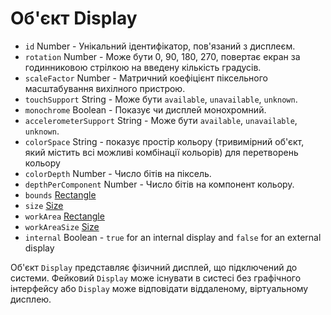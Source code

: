 # Об'єкт Display

* `id` Number - Унікальний ідентифікатор, пов'язаний з дисплеєм.
* `rotation` Number - Може бути 0, 90, 180, 270, повертає екран за годинниковою стрілкою на введену кількість градусів.
* `scaleFactor` Number - Матричний коефіцієнт піксельного масштабування вихілного пристрою.
* `touchSupport` String - Може бути `available`, `unavailable`, `unknown`.
* `monochrome` Boolean - Показує чи дисплей монохромний.
* `accelerometerSupport` String - Може бути `available`, `unavailable`, `unknown`.
* `colorSpace` String - показує простір кольору (тривимірний об'єкт, який містить всі можливі комбінації кольорів) для перетворень кольору
* `colorDepth` Number - Число бітів на піксель.
* `depthPerComponent` Number - Число бітів на компонент кольору.
* `bounds` [Rectangle](rectangle.md)
* `size` [Size](size.md)
* `workArea` [Rectangle](rectangle.md)
* `workAreaSize` [Size](size.md)
* `internal` Boolean - `true` for an internal display and `false` for an external display

Об'єкт `Display` представляє фізичний дисплей, що підключений до системи. Фейковий `Display` може існувати в систесі без графічного інтерфейсу або `Display` може відповідати віддаленому, віртуальному дисплею.